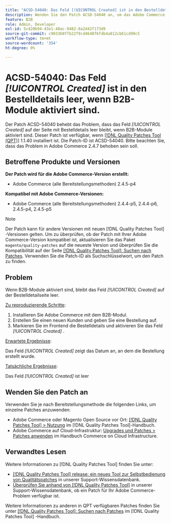 ```yaml
---
title: "ACSD-54040: Das Feld [!UICONTROL Created] ist in den Bestelldetails leer, wenn B2B-Module aktiviert sind."
description: Wenden Sie den Patch ACSD-54040 an, um das Adobe Commerce-Problem zu beheben, bei dem das Feld [!UICONTROL Created] auf der Bestelldetailseite leer ist, wenn B2B-Module aktiviert sind.
feature: B2B
role: Admin, Developer
exl-id: 5c420b94-43e1-40ac-9482-8a2d42f173d9
source-git-commit: c903360ffb22f9cd4648f6fdb4a812cb61cd90c5
workflow-type: tm+mt
source-wordcount: '354'
ht-degree: 0%

---
```


# ACSD-54040: Das Feld *[!UICONTROL Created]* ist in den Bestelldetails leer, wenn B2B-Module aktiviert sind.

Der Patch ACSD-54040 behebt das Problem, dass das Feld *[!UICONTROL Created]* auf der Seite mit Bestelldetails leer bleibt, wenn B2B-Module aktiviert sind. Dieser Patch ist verfügbar, wenn [[!DNL Quality Patches Tool (QPT)]](/help/announcements/adobe-commerce-announcements/magento-quality-patches-released-new-tool-to-self-serve-quality-patches.md) 1.1.40 installiert ist. Die Patch-ID ist ACSD-54040. Bitte beachten Sie, dass das Problem in Adobe Commerce 2.4.7 behoben sein soll.

## Betroffene Produkte und Versionen

**Der Patch wird für die Adobe Commerce-Version erstellt:**

* Adobe Commerce (alle Bereitstellungsmethoden) 2.4.5-p4

**Kompatibel mit Adobe Commerce-Versionen:**

* Adobe Commerce (alle Bereitstellungsmethoden) 2.4.4-p5, 2.4.4-p6, 2.4.5-p4, 2.4.5-p5

>[!NOTE]
>
>Der Patch kann für andere Versionen mit neuen [!DNL Quality Patches Tool] -Versionen gelten. Um zu überprüfen, ob der Patch mit Ihrer Adobe Commerce-Version kompatibel ist, aktualisieren Sie das Paket `magento/quality-patches` auf die neueste Version und überprüfen Sie die Kompatibilität auf der Seite [[!DNL Quality Patches Tool]: Suchen nach Patches](https://experienceleague.adobe.com/tools/commerce-quality-patches/index.html). Verwenden Sie die Patch-ID als Suchschlüsselwort, um den Patch zu finden.

## Problem

Wenn B2B-Module aktiviert sind, bleibt das Feld *[!UICONTROL Created]* auf der Bestelldetailseite leer.

<u>Zu reproduzierende Schritte</u>:

1. Installieren Sie Adobe Commerce mit dem B2B-Modul.
1. Erstellen Sie einen neuen Kunden und geben Sie eine Bestellung auf.
1. Markieren Sie im Frontend die Bestelldetails und aktivieren Sie das Feld *[!UICONTROL Created]* .

<u>Erwartete Ergebnisse</u>:

Das Feld *[!UICONTROL Created]* zeigt das Datum an, an dem die Bestellung erstellt wurde.

<u>Tatsächliche Ergebnisse</u>:

Das Feld *[!UICONTROL Created]* ist leer

## Wenden Sie den Patch an

Verwenden Sie je nach Bereitstellungsmethode die folgenden Links, um einzelne Patches anzuwenden:

* Adobe Commerce oder Magento Open Source vor Ort: [[!DNL Quality Patches Tool] > Nutzung](https://experienceleague.adobe.com/docs/commerce-operations/tools/quality-patches-tool/usage.html) im [!DNL Quality Patches Tool]-Handbuch.
* Adobe Commerce auf Cloud-Infrastruktur: [Upgrades und Patches > Patches anwenden](https://experienceleague.adobe.com/docs/commerce-cloud-service/user-guide/develop/upgrade/apply-patches.html) im Handbuch Commerce on Cloud Infrastructure.

## Verwandtes Lesen

Weitere Informationen zu [!DNL Quality Patches Tool] finden Sie unter:

* [[!DNL Quality Patches Tool] release: ein neues Tool zur Selbstbedienung von Qualitätspatches](/help/announcements/adobe-commerce-announcements/magento-quality-patches-released-new-tool-to-self-serve-quality-patches.md) in unserer Support-Wissensdatenbank.
* [Überprüfen Sie anhand von  [!DNL Quality Patches Tool]](/help/support-tools/patches-available-in-qpt-tool/check-patch-for-magento-issue-with-magento-quality-patches.md) in unserer Support-Wissensdatenbank, ob ein Patch für Ihr Adobe Commerce-Problem verfügbar ist.

Weitere Informationen zu anderen in QPT verfügbaren Patches finden Sie unter [[!DNL Quality Patches Tool]: Suchen nach Patches](https://experienceleague.adobe.com/tools/commerce-quality-patches/index.html) im [!DNL Quality Patches Tool] -Handbuch.
